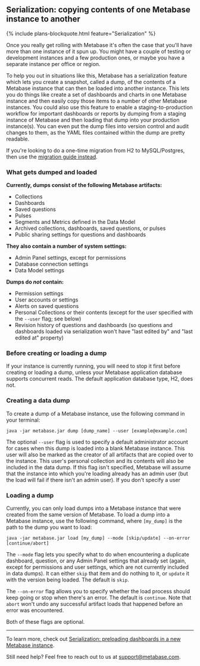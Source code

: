 ## Serialization: copying contents of one Metabase instance to another

{% include plans-blockquote.html feature="Serialization" %}

Once you really get rolling with Metabase it's often the case that you'll have more than one instance of it spun up. You might have a couple of testing or development instances and a few production ones, or maybe you have a separate instance per office or region.

To help you out in situations like this, Metabase has a serialization feature which lets you create a snapshot, called a dump, of the contents of a Metabase instance that can then be loaded into another instance. This lets you do things like create a set of dashboards and charts in one Metabase instance and then easily copy those items to a number of other Metabase instances. You could also use this feature to enable a staging-to-production workflow for important dashboards or reports by dumping from a staging instance of Metabase and then loading that dump into your production instance(s). You can even put the dump files into version control and audit changes to them, as the YAML files contained within the dump are pretty readable.

If you're looking to do a one-time migration from H2 to MySQL/Postgres, then use the [migration guide instead](../operations-guide/migrating-from-h2.md).

### What gets dumped and loaded

**Currently, dumps consist of the following Metabase artifacts:**

- Collections
- Dashboards
- Saved questions
- Pulses
- Segments and Metrics defined in the Data Model
- Archived collections, dashboards, saved questions, or pulses
- Public sharing settings for questions and dashboards

**They also contain a number of system settings:**

- Admin Panel settings, except for permissions
- Database connection settings
- Data Model settings

**Dumps do _not_ contain:**

- Permission settings
- User accounts or settings
- Alerts on saved questions
- Personal Collections or their contents (except for the user specified with the `--user` flag; see below)
- Revision history of questions and dashboards (so questions and dashboards loaded via serialization won't have "last edited by" and "last edited at" property)

### Before creating or loading a dump

If your instance is currently running, you will need to stop it first before creating or loading a dump, unless your Metabase application database supports concurrent reads. The default application database type, H2, does not.

### Creating a data dump

To create a dump of a Metabase instance, use the following command in your terminal:

`java -jar metabase.jar dump [dump_name] --user [example@example.com]`

The optional `--user` flag is used to specify a default administrator account for cases when this dump is loaded into a blank Metabase instance. This user will also be marked as the creator of all artifacts that are copied over to the instance. This user's personal collection and its contents will also be included in the data dump. If this flag isn't specified, Metabase will assume that the instance into which you're loading already has an admin user (but the load will fail if there isn't an admin user). If you don't specify a user

### Loading a dump

Currently, you can only load dumps into a Metabase instance that were created from the same version of Metabase. To load a dump into a Metabase instance, use the following command, where `[my_dump]` is the path to the dump you want to load:

`java -jar metabase.jar load [my_dump] --mode [skip/update] --on-error [continue/abort]`

The `--mode` flag lets you specify what to do when encountering a duplicate dashboard, question, or any Admin Panel settings that already set (again, except for permissions and user settings, which are not currently included in data dumps). It can either `skip` that item and do nothing to it, or `update` it with the version being loaded. The default is `skip`.

The `--on-error` flag allows you to specify whether the load process should keep going or stop when there's an error. The default is `continue`. Note that `abort` won't undo any successful artifact loads that happened before an error was encountered.

Both of these flags are optional.


---

To learn more, check out [Serialization: preloading dashboards in a new Metabase instance](https://www.metabase.com/blog/serialization/index.html).

Still need help? Feel free to reach out to us at [support@metabase.com](mailto:support@metabase.com).
